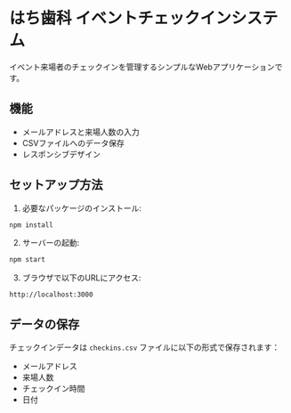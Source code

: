 # はち歯科 イベントチェックインシステム

イベント来場者のチェックインを管理するシンプルなWebアプリケーションです。

## 機能

- メールアドレスと来場人数の入力
- CSVファイルへのデータ保存
- レスポンシブデザイン

## セットアップ方法

1. 必要なパッケージのインストール:
```bash
npm install
```

2. サーバーの起動:
```bash
npm start
```

3. ブラウザで以下のURLにアクセス:
```
http://localhost:3000
```

## データの保存

チェックインデータは `checkins.csv` ファイルに以下の形式で保存されます：
- メールアドレス
- 来場人数
- チェックイン時間
- 日付 
